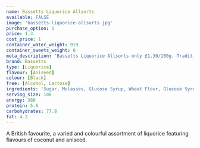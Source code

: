 ```yaml
---
name: Bassetts Liquorice Allsorts
available: FALSE
image: 'bassetts-liquorice-allsorts.jpg'
purchase_option: 1
price: 1.3
cost_price: 1
container_water_weight: 919
container_sweets_weight: 0
meta_description: 'Bassetts Liquorice Allsorts only £1.30/100g. Traditional sweets and more at Humbugs Confectionery Store. Specialists in satisfying your sweet tooth!'
brand: Bassetts
type: [Liquorice]
flavour: [Aniseed]
colour: [Black]
free: [Alcohol, Lactose]
ingredients: 'Sugar, Molasses, Glucose Syrup, Wheat Flour, Glucose Syrup, Desiccated Coconut, Gelatine (Bovine), Starch, Caramel, Modified Starch, Fat Reduced Cocoa, Liquorice Extract, Natural Lemon Flavouring With Other Natural Flavourings, Natural (Aniseed, Orange) Flavourings, Natural Flavourings, Vegetable Oil, Vegetable Extract (Beetroot Juice) Caramel Sugar Syrup. Colours (Paprika Extract, Vegetable Carbon, Curcumin, Anthocyanins, Lutein), Glazing Agent (Caranuba Wax). Concentrated Black Currant Juice and Concentrated Vegetable Extract (Spirulina).'
serving_size: 100
energy: 380
protein: 5.6
carbohydrates: 77.8
fat: 4.2
---
```

A British favourite, a varied and colourful assortment of liquorice featuring flavours of coconut and aniseed.
